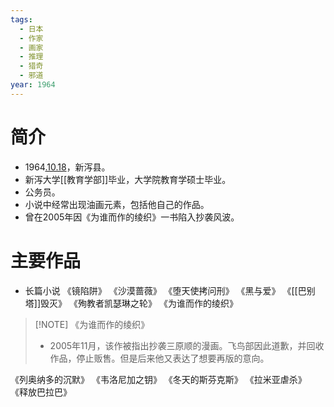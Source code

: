 ```yaml
---
tags:
  - 日本
  - 作家
  - 画家
  - 推理
  - 猎奇
  - 邪道
year: 1964
---
```

# 简介

- 1964[.10.18](2024-10-18.md)，新泻县。
- 新泻大学[[教育学部]]毕业，大学院教育学硕士毕业。
- 公务员。
- 小说中经常出现油画元素，包括他自己的作品。
- 曾在2005年因《为谁而作的绫织》一书陷入抄袭风波。
# 主要作品

- 长篇小说
《镜陷阱》
《沙漠蔷薇》
《堕天使拷问刑》
《黑与爱》
《[[巴别塔]]毁灭》
《殉教者凯瑟琳之轮》
《为谁而作的绫织》

> [!NOTE] 《为谁而作的绫织》
>- 2005年11月，该作被指出抄袭三原顺的漫画。飞鸟部因此道歉，并回收作品，停止贩售。但是后来他又表达了想要再版的意向。

《列奥纳多的沉默》
《韦洛尼加之钥》
《冬天的斯芬克斯》
《拉米亚虐杀》
《释放巴拉巴》